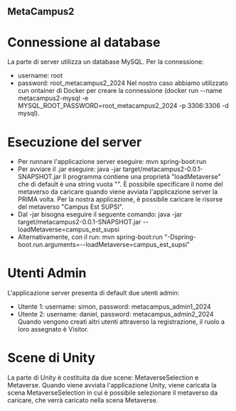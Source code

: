 ## MetaCampus2

# Connessione al database
La parte di server utilizza un database MySQL.
Per la connessione:
- username: root
- password: root_metacampus2_2024
Nel nostro caso abbiamo utilizzato cun ontainer di Docker per creare la connessione (docker run --name metacampus2-mysql -e MYSQL_ROOT_PASSWORD=root_metacampus2_2024 -p 3306:3306 -d mysql).

# Esecuzione del server
- Per runnare l'applicazione server eseguire: mvn spring-boot:run
- Per avviare il .jar eseguire: java -jar target/metacampus2-0.0.1-SNAPSHOT.jar
Il programma contiene una proprietà "loadMetaverse" che di default è una string vuota "". È possibile specificare il nome del metaverso da caricare quando viene avviata l'applicazione server la PRIMA volta. Per la nostra applicazione, è possibile caricare le risorse del metaverso "Campus Est SUPSI".
- Dal -jar bisogna eseguire il seguente comando: java -jar target/metacampus2-0.0.1-SNAPSHOT.jar --loadMetaverse=campus_est_supsi
- Alternativamente, con il run: mvn spring-boot:run "-Dspring-boot.run.arguments=--loadMetaverse=campus_est_supsi"

# Utenti Admin
L'applicazione server presenta di default due utenti admin:
- Utente 1: username: simon, password: metacampus_admin1_2024
- Utente 2: username: daniel, password: metacampus_admin2_2024
Quando vengono creati altri utenti attraverso la registrazione, il ruolo a loro assegnato è Visitor.

# Scene di Unity
La parte di Unity è costituita da due scene: MetaverseSelection e Metaverse.
Quando viene avviata l'applicazione Unity, viene caricata la scena MetaverseSelection in cui è possibile selezionare il metaverso da caricare, che verrà caricato nella scena Metaverse.